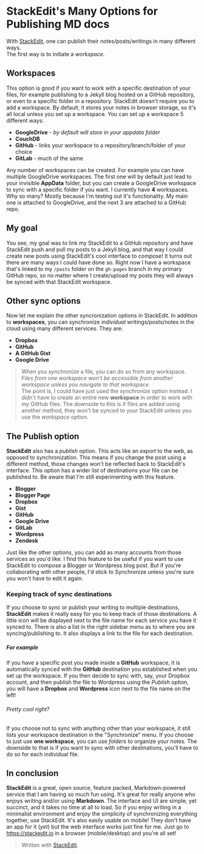 # StackEdit's Many Options for Publishing MD docs

With [StackEdit](https://stackedit.io), one can publish their notes/posts/writings in many different ways.  
The first way is to initiate a *workspace*.  

## Workspaces
This option is good if you want to work with a specific destination of your files, for example publishing to a Jekyll blog hosted on a GitHub repository, or even to a specific folder in a repository.
StackEdit doesn't require you to add a workspace.  By default, it stores your notes in browser storage, so it's all local unless you set up a workspace.
You can set up a workspace 5 different ways:
* **GoogleDrive** - *by default will store in your appdata folder*
* **CouchDB**
* **GitHub** - links your workspace to a repository/branch/folder of your choice
* **GitLab** - much of the same

Any number of workspaces can be created.  For example you can have multiple GoogleDrive workspaces.  The first one will by default just lead to your invisible **AppData** folder, but you can create a GoogleDrive workspace to sync with a specific folder if you want.
I currently have **4** workspaces.  Why so many?  Mostly because I'm testing out it's functionality.  My main one is attached to GoogleDrive, and the next 3 are attached to a GitHub repo.
## My goal
You see, my goal was to link my StackEdit to a GitHub repository and have StackEdit push and pull my posts to a Jekyll blog, and that way I could create new posts using StackEdit's cool interface to compose!
It turns out there are many ways I could have done so.
Right now I have a workspace that's linked to my `/posts` folder on the `gh-pages` branch in my primary GitHub repo, so no matter where I create/upload my posts they will always be synced with that StackEdit workspace.
## Other sync options
Now let me explain the other syncronization options in StackEdit.
In addition to **workspaces**, you can synchronize *individual* writings/posts/notes in the cloud using many different services.  They are:
* **Dropbox**
* **GitHub**
* **A GitHub Gist**
*  **Google Drive**

>When you *synchronize* a file, you can do so from any workspace.  *Files from one workspace won't be accessible from another workspace unless you navigate to that workspace*.  
The point is, I could have just used the *synchronize* option instead.  I didn't have to create an entire new **workspace** in order to work with my GitHub files.  The downside to this is if files are added using another method, they won't be synced to your StackEdit unless you use the *workspace* option.

## The Publish option
**StackEdit** also has a *publish* option.  This acts like an *export* to the web, as opposed to synchronization.  This means if you change the post using a different method, those changes won't be reflected back to StackEdit's interface.  This option has a wider list of destinations your file can be published to.  Be aware that I'm still experimenting with this feature.
* **Blogger**
*  **Blogger Page**
*  **Dropbox**
*  **Gist**
*  **GitHub**
*  **Google Drive**
*  **GitLab**
* **Wordpress**
* **Zendesk**

Just like the other options, you can add as many accounts from those services as you'd like.
I find this feature to be useful if you want to use StackEdit to compose a Blogger or Wordpress blog post.  But if you're collaborating with other people, I'd stick to Synchronize unless you're sure you won't have to edit it again.

### Keeping track of sync destinations
If you choose to sync or publish your writing to multiple destinations, **StackEdit** makes it really easy for you to keep track of those destinations.  A little icon will be displayed next to the file name for each service you have it synced to.  There is also a list in the right sidebar menu as to where you are syncing/publishing to.  It also displays a link to the file for each destination.
##### For example
If you have a specific post you made inside a **GitHub** workspace, it is automatically synced with the **GitHub** destination you established when you set up the workspace.  If you then decide to sync with, say, your Dropbox account, and then publish the file to Wordpress using the *Publish* option, you will have a **Dropbox** and **Wordpress** icon next to the file name on the left!  

###### Pretty cool right?



If you choose not to sync with anything other than your workspace, it still lists your workspace destination in the "Synchronize" menu.
If you choose to just use **one workspace**, you can use *folders* to organize your notes.  The downside to that is if you want to sync with other destinations, you'll have to do so for each individual file.

## In conclusion
**StackEdit** is a great, open source, feature packed, Markdown-powered service that I am having so much fun using.  It's great for really anyone who enjoys writing and/or using **Markdown**.  The interface and UI are simple, yet succinct, and it takes no time at all to load.  So if you enjoy writing in a minimalist environment and enjoy the simplicity of synchronizing everything together, use StackEdit.  It's also easily usable on mobile!  They don't have an app for it (*yet*) but the web interface works just fine for me.  Just go to https://stackedit.io in a browser (mobile/desktop) and you're all set!







> Written with [StackEdit](https://stackedit.io/).
<!--stackedit_data:
eyJkaXNjdXNzaW9ucyI6eyJzWk4xbVprcThxa1BYaklWIjp7In
N0YXJ0IjoxNDg3LCJlbmQiOjE1NDEsInRleHQiOiJJdCB0dXJu
cyBvdXQgdGhlcmUgYXJlIG1hbnkgd2F5cyBJIGNvdWxkIGhhdm
UgZG9uZSBzby4ifX0sImNvbW1lbnRzIjp7IklHNUdOYU5UYUpH
WGhIcjYiOnsiZGlzY3Vzc2lvbklkIjoic1pOMW1aa3E4cWtQWG
pJViIsInN1YiI6ImdoOjY5NjczNjQwIiwidGV4dCI6ImNvdWxk
IGJlIGRlbGV0ZWQiLCJjcmVhdGVkIjoxNTk5MjU4NDU5OTY0fX
0sImhpc3RvcnkiOlsxMDE2NzEzOTQ5XX0=
-->